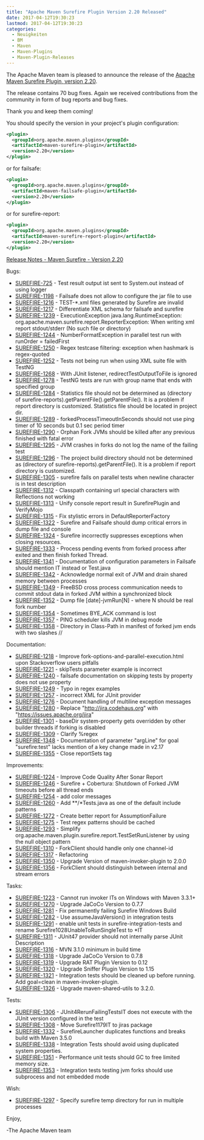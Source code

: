 ```yaml
---
title: "Apache Maven Surefire Plugin Version 2.20 Released"
date: 2017-04-12T19:30:23
lastmod: 2017-04-12T19:30:23
categories:
  - Neuigkeiten
  - BM
  - Maven
  - Maven-Plugins
  - Maven-Plugin-Releases
---
```

The Apache Maven team is pleased to announce the release of the 
[Apache Maven Surefire Plugin, version 2.20](https://maven.apache.org/plugins/maven-surefire-plugin/).

The release contains 70 bug fixes.
Again we received contributions from the community in form of bug reports
and bug fixes.

Thank you and keep them coming!

You should specify the version in your project's plugin configuration:

```xml
<plugin>
  <groupId>org.apache.maven.plugins</groupId>
  <artifactId>maven-surefire-plugin</artifactId>
  <version>2.20</version>
</plugin>
```

or for failsafe:

```xml
<plugin>
  <groupId>org.apache.maven.plugins</groupId>
  <artifactId>maven-failsafe-plugin</artifactId>
  <version>2.20</version>
</plugin>
```

or for surefire-report:

```xml
<plugin>
  <groupId>org.apache.maven.plugins</groupId>
  <artifactId>maven-surefire-report-plugin</artifactId>
  <version>2.20</version>
</plugin>
```


<!-- more -->

[Release Notes - Maven Surefire - Version 2.20](https://issues.apache.org/jira/secure/ReleaseNote.jspa?projectId=12317927&amp;version=12334636)

Bugs:

  * [SUREFIRE-725](https://issues.apache.org/jira/browse/SUREFIRE-725) - Test result output ist sent to System.out instead of using logger
  * [SUREFIRE-1198](https://issues.apache.org/jira/browse/SUREFIRE-1198) - Failsafe does not allow to configure the jar file to use
  * [SUREFIRE-1216](https://issues.apache.org/jira/browse/SUREFIRE-1216) - TEST-*.xml files generated by Surefire are invalid
  * [SUREFIRE-1217](https://issues.apache.org/jira/browse/SUREFIRE-1217) - Differentiate XML schema for failsafe and surefire
  * [SUREFIRE-1239](https://issues.apache.org/jira/browse/SUREFIRE-1239) - ExecutionException java.lang.RuntimeException: org.apache.maven.surefire.report.ReporterException: When writing xml report stdout/stderr (No such file or directory)
  * [SUREFIRE-1244](https://issues.apache.org/jira/browse/SUREFIRE-1244) - NumberFormatException in parallel test run with runOrder = failedFirst
  * [SUREFIRE-1250](https://issues.apache.org/jira/browse/SUREFIRE-1250) - Regex testcase filtering: exception when hashmark is regex-quoted
  * [SUREFIRE-1252](https://issues.apache.org/jira/browse/SUREFIRE-1252) - Tests not being run when using XML suite file with TestNG
  * [SUREFIRE-1268](https://issues.apache.org/jira/browse/SUREFIRE-1268) - With JUnit listener, redirectTestOutputToFile is ignored
  * [SUREFIRE-1278](https://issues.apache.org/jira/browse/SUREFIRE-1278) - TestNG tests are run with group name that ends with specified group
  * [SUREFIRE-1284](https://issues.apache.org/jira/browse/SUREFIRE-1284) - Statistics file should not be determined as (directory of surefire-reports).getParentFile().getParentFile(). It is a problem if report directory is customized. Statistics file should be located in project dir.
  * [SUREFIRE-1289](https://issues.apache.org/jira/browse/SUREFIRE-1289) - forkedProcessTimeoutInSeconds should not use ping timer of 10 seconds but 0.1 sec period timer
  * [SUREFIRE-1290](https://issues.apache.org/jira/browse/SUREFIRE-1290) - Orphan Fork JVMs should be killed after any previous finished with fatal error
  * [SUREFIRE-1295](https://issues.apache.org/jira/browse/SUREFIRE-1295) - JVM crashes in forks do not log the name of the failing test
  * [SUREFIRE-1296](https://issues.apache.org/jira/browse/SUREFIRE-1296) - The project build directory should not be determined as (directory of surefire-reports).getParentFile(). It is a problem if report directory is customized.
  * [SUREFIRE-1305](https://issues.apache.org/jira/browse/SUREFIRE-1305) - surefire fails on parallel tests when newline character is in test description
  * [SUREFIRE-1312](https://issues.apache.org/jira/browse/SUREFIRE-1312) - Classpath containing url special characters with Reflections not working
  * [SUREFIRE-1313](https://issues.apache.org/jira/browse/SUREFIRE-1313) - Unify console report result in SurefirePlugin and VerifyMojo
  * [SUREFIRE-1315](https://issues.apache.org/jira/browse/SUREFIRE-1315) - Fix stylistic errors in DefaultReporterFactory
  * [SUREFIRE-1322](https://issues.apache.org/jira/browse/SUREFIRE-1322) - Surefire and Failsafe should dump critical errors in dump file and console
  * [SUREFIRE-1324](https://issues.apache.org/jira/browse/SUREFIRE-1324) - Surefire incorrectly suppresses exceptions when closing resources.
  * [SUREFIRE-1333](https://issues.apache.org/jira/browse/SUREFIRE-1333) - Process pending events from forked process after exited and then finish forked Thread.
  * [SUREFIRE-1341](https://issues.apache.org/jira/browse/SUREFIRE-1341) - Documentation of configuration parameters in Failsafe should mention IT instead or Test.java
  * [SUREFIRE-1342](https://issues.apache.org/jira/browse/SUREFIRE-1342) - Acknowledge normal exit of JVM and drain shared memory between processes
  * [SUREFIRE-1349](https://issues.apache.org/jira/browse/SUREFIRE-1349) - FreeBSD cross process communication needs to commit stdout data in forked JVM within a synchronized block
  * [SUREFIRE-1352](https://issues.apache.org/jira/browse/SUREFIRE-1352) - Dump file [date]-jvmRun[N] - where N should be real fork number
  * [SUREFIRE-1354](https://issues.apache.org/jira/browse/SUREFIRE-1354) - Sometimes BYE_ACK command is lost
  * [SUREFIRE-1357](https://issues.apache.org/jira/browse/SUREFIRE-1357) - PING scheduler kills JVM in debug mode
  * [SUREFIRE-1358](https://issues.apache.org/jira/browse/SUREFIRE-1358) - Directory in Class-Path in manifest of forked jvm ends with two slashes //

Documentation:

  * [SUREFIRE-1218](https://issues.apache.org/jira/browse/SUREFIRE-1218) - Improve fork-options-and-parallel-execution.html upon Stackoverflow users pitfalls
  * [SUREFIRE-1221](https://issues.apache.org/jira/browse/SUREFIRE-1221) - skipTests parameter example is incorrect
  * [SUREFIRE-1240](https://issues.apache.org/jira/browse/SUREFIRE-1240) - failsafe documentation on skipping tests by property does not use property
  * [SUREFIRE-1249](https://issues.apache.org/jira/browse/SUREFIRE-1249) - Typo in regex examples
  * [SUREFIRE-1257](https://issues.apache.org/jira/browse/SUREFIRE-1257) - incorrect XML for JUnit provider
  * [SUREFIRE-1276](https://issues.apache.org/jira/browse/SUREFIRE-1276) - Document handling of multiline exception messages
  * [SUREFIRE-1280](https://issues.apache.org/jira/browse/SUREFIRE-1280) - Replace "http://jira.codehaus.org" with "https://issues.apache.org/jira"
  * [SUREFIRE-1301](https://issues.apache.org/jira/browse/SUREFIRE-1301) - baseDir system-property gets overridden by other builder threads if forking is disabled
  * [SUREFIRE-1309](https://issues.apache.org/jira/browse/SUREFIRE-1309) - Clarify %regex
  * [SUREFIRE-1348](https://issues.apache.org/jira/browse/SUREFIRE-1348) - Documentation of parameter "argLine" for goal "surefire:test" lacks mention of a key change made in v2.17
  * [SUREFIRE-1355](https://issues.apache.org/jira/browse/SUREFIRE-1355) - Close reportSets tag

Improvements:

  * [SUREFIRE-1224](https://issues.apache.org/jira/browse/SUREFIRE-1224) - Improve Code Quality After Sonar Report
  * [SUREFIRE-1246](https://issues.apache.org/jira/browse/SUREFIRE-1246) - Surefire + Cobertura: Shutdown of Forked JVM timeouts before all thread ends
  * [SUREFIRE-1254](https://issues.apache.org/jira/browse/SUREFIRE-1254) - add color messages
  * [SUREFIRE-1260](https://issues.apache.org/jira/browse/SUREFIRE-1260) - Add **/*Tests.java as one of the default include patterns
  * [SUREFIRE-1272](https://issues.apache.org/jira/browse/SUREFIRE-1272) - Create better report for AssumptionFailure
  * [SUREFIRE-1275](https://issues.apache.org/jira/browse/SUREFIRE-1275) - Test regex patterns should be cached
  * [SUREFIRE-1293](https://issues.apache.org/jira/browse/SUREFIRE-1293) - Simplify org.apache.maven.plugin.surefire.report.TestSetRunListener by using the null object pattern
  * [SUREFIRE-1310](https://issues.apache.org/jira/browse/SUREFIRE-1310) - ForkClient should handle only one channel-id
  * [SUREFIRE-1317](https://issues.apache.org/jira/browse/SUREFIRE-1317) - Refactoring
  * [SUREFIRE-1350](https://issues.apache.org/jira/browse/SUREFIRE-1350) - Upgrade Version of maven-invoker-plugin to 2.0.0
  * [SUREFIRE-1356](https://issues.apache.org/jira/browse/SUREFIRE-1356) - ForkClient should distinguish between internal and stream errors

Tasks:

  * [SUREFIRE-1223](https://issues.apache.org/jira/browse/SUREFIRE-1223) - Cannot run invoker ITs on Windows with Maven 3.3.1+
  * [SUREFIRE-1270](https://issues.apache.org/jira/browse/SUREFIRE-1270) - Upgrade JaCoCo Version to 0.7.7
  * [SUREFIRE-1281](https://issues.apache.org/jira/browse/SUREFIRE-1281) - Fix permanently failing Surefire Windows Build
  * [SUREFIRE-1282](https://issues.apache.org/jira/browse/SUREFIRE-1282) - Use assumeJavaVersion() in integration tests
  * [SUREFIRE-1291](https://issues.apache.org/jira/browse/SUREFIRE-1291) - enable unit tests in surefire-integration-tests and rename Surefire1028UnableToRunSingleTest to *IT
  * [SUREFIRE-1311](https://issues.apache.org/jira/browse/SUREFIRE-1311) - JUnit47 provider should not internally parse JUnit Description
  * [SUREFIRE-1316](https://issues.apache.org/jira/browse/SUREFIRE-1316) - MVN 3.1.0 minimum in build time
  * [SUREFIRE-1318](https://issues.apache.org/jira/browse/SUREFIRE-1318) - Upgrade JaCoCo Version to 0.7.8
  * [SUREFIRE-1319](https://issues.apache.org/jira/browse/SUREFIRE-1319) - Upgrade RAT Plugin Version to 0.12
  * [SUREFIRE-1320](https://issues.apache.org/jira/browse/SUREFIRE-1320) - Upgrade Sniffer Plugin Version to 1.15
  * [SUREFIRE-1321](https://issues.apache.org/jira/browse/SUREFIRE-1321) - Integration tests should be cleaned up before running. Add goal=clean in maven-invoker-plugin.
  * [SUREFIRE-1326](https://issues.apache.org/jira/browse/SUREFIRE-1326) - Upgrade maven-shared-utils to 3.2.0.

Tests:

  * [SUREFIRE-1306](https://issues.apache.org/jira/browse/SUREFIRE-1306) - JUnit4RerunFailingTestsIT does not execute with the JUnit version configured in the test
  * [SUREFIRE-1308](https://issues.apache.org/jira/browse/SUREFIRE-1308) - Move Surefire1179IT to jiras package
  * [SUREFIRE-1332](https://issues.apache.org/jira/browse/SUREFIRE-1332) - SurefireLauncher duplicates functions and breaks build with Maven 3.5.0
  * [SUREFIRE-1338](https://issues.apache.org/jira/browse/SUREFIRE-1338) - Integration Tests should avoid using duplicated system properties.
  * [SUREFIRE-1351](https://issues.apache.org/jira/browse/SUREFIRE-1351) - Performance unit tests should GC to free limited memory size.
  * [SUREFIRE-1353](https://issues.apache.org/jira/browse/SUREFIRE-1353) - Integration tests testing jvm forks should use subprocess and not embedded mode

Wish:

  * [SUREFIRE-1297](https://issues.apache.org/jira/browse/SUREFIRE-1297) - Specify surefire temp directory for run in multiple processes


Enjoy,

-The Apache Maven team

